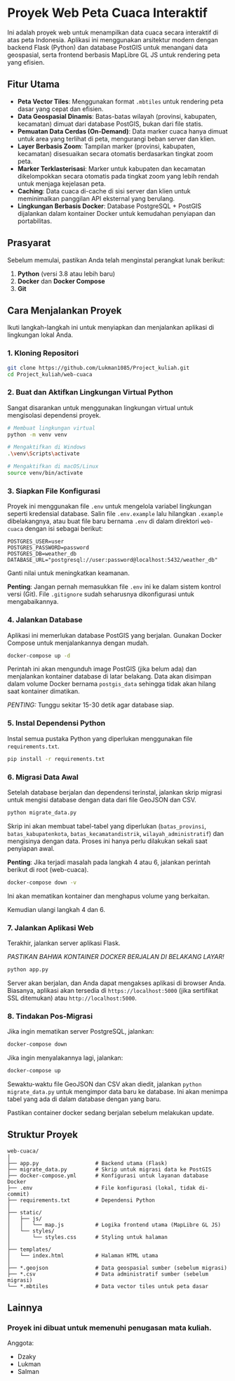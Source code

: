 # Proyek Web Peta Cuaca Interaktif

Ini adalah proyek web untuk menampilkan data cuaca secara interaktif di atas peta Indonesia. Aplikasi ini menggunakan arsitektur modern dengan backend Flask (Python) dan database PostGIS untuk menangani data geospasial, serta frontend berbasis MapLibre GL JS untuk rendering peta yang efisien.

## Fitur Utama

- **Peta Vector Tiles**: Menggunakan format `.mbtiles` untuk rendering peta dasar yang cepat dan efisien.
- **Data Geospasial Dinamis**: Batas-batas wilayah (provinsi, kabupaten, kecamatan) dimuat dari database PostGIS, bukan dari file statis.
- **Pemuatan Data Cerdas (On-Demand)**: Data marker cuaca hanya dimuat untuk area yang terlihat di peta, mengurangi beban server dan klien.
- **Layer Berbasis Zoom**: Tampilan marker (provinsi, kabupaten, kecamatan) disesuaikan secara otomatis berdasarkan tingkat zoom peta.
- **Marker Terklasterisasi**: Marker untuk kabupaten dan kecamatan dikelompokkan secara otomatis pada tingkat zoom yang lebih rendah untuk menjaga kejelasan peta.
- **Caching**: Data cuaca di-cache di sisi server dan klien untuk meminimalkan panggilan API eksternal yang berulang.
- **Lingkungan Berbasis Docker**: Database PostgreSQL + PostGIS dijalankan dalam kontainer Docker untuk kemudahan penyiapan dan portabilitas.

## Prasyarat

Sebelum memulai, pastikan Anda telah menginstal perangkat lunak berikut:

1.  **Python** (versi 3.8 atau lebih baru)
2.  **Docker** dan **Docker Compose**
3.  **Git**

## Cara Menjalankan Proyek

Ikuti langkah-langkah ini untuk menyiapkan dan menjalankan aplikasi di lingkungan lokal Anda.

### 1. Kloning Repositori

```bash
git clone https://github.com/Lukman1085/Project_kuliah.git
cd Project_kuliah/web-cuaca
```

### 2. Buat dan Aktifkan Lingkungan Virtual Python

Sangat disarankan untuk menggunakan lingkungan virtual untuk mengisolasi dependensi proyek.

```bash
# Membuat lingkungan virtual
python -m venv venv

# Mengaktifkan di Windows
.\venv\Scripts\activate

# Mengaktifkan di macOS/Linux
source venv/bin/activate
```

### 3. Siapkan File Konfigurasi

Proyek ini menggunakan file `.env` untuk mengelola variabel lingkungan seperti kredensial database. Salin file `.env.example` lalu hilangkan `.example` dibelakangnya, atau buat file baru bernama `.env` di dalam direktori `web-cuaca` dengan isi sebagai berikut:

```env
POSTGRES_USER=user
POSTGRES_PASSWORD=password
POSTGRES_DB=weather_db
DATABASE_URL="postgresql://user:password@localhost:5432/weather_db"
```

Ganti nilai untuk meningkatkan keamanan.

**Penting**: Jangan pernah memasukkan file `.env` ini ke dalam sistem kontrol versi (Git). File `.gitignore` sudah seharusnya dikonfigurasi untuk mengabaikannya.

### 4. Jalankan Database

Aplikasi ini memerlukan database PostGIS yang berjalan. Gunakan Docker Compose untuk menjalankannya dengan mudah.

```bash
docker-compose up -d
```
Perintah ini akan mengunduh image PostGIS (jika belum ada) dan menjalankan kontainer database di latar belakang. Data akan disimpan dalam volume Docker bernama `postgis_data` sehingga tidak akan hilang saat kontainer dimatikan.

*PENTING:* Tunggu sekitar 15-30 detik agar database siap.

### 5. Instal Dependensi Python

Instal semua pustaka Python yang diperlukan menggunakan file `requirements.txt`.

```bash
pip install -r requirements.txt
```

### 6. Migrasi Data Awal

Setelah database berjalan dan dependensi terinstal, jalankan skrip migrasi untuk mengisi database dengan data dari file GeoJSON dan CSV.

```bash
python migrate_data.py
```
Skrip ini akan membuat tabel-tabel yang diperlukan (`batas_provinsi`, `batas_kabupatenkota`, `batas_kecamatandistrik`, `wilayah_administratif`) dan mengisinya dengan data. Proses ini hanya perlu dilakukan sekali saat penyiapan awal.

**Penting**: Jika terjadi masalah pada langkah 4 atau 6, jalankan perintah berikut di root (web-cuaca).
```bash
docker-compose down -v
``` 
Ini akan mematikan kontainer dan menghapus volume yang berkaitan.

Kemudian ulangi langkah 4 dan 6.

### 7. Jalankan Aplikasi Web

Terakhir, jalankan server aplikasi Flask.

*PASTIKAN BAHWA KONTAINER DOCKER BERJALAN DI BELAKANG LAYAR!*

```bash
python app.py
```

Server akan berjalan, dan Anda dapat mengakses aplikasi di browser Anda. Biasanya, aplikasi akan tersedia di `https://localhost:5000` (jika sertifikat SSL ditemukan) atau `http://localhost:5000`.

### 8. Tindakan Pos-Migrasi

Jika ingin mematikan server PostgreSQL, jalankan:
```bash
docker-compose down
```

Jika ingin menyalakannya lagi, jalankan:
```bash
docker-compose up
```

Sewaktu-waktu file GeoJSON dan CSV akan diedit, jalankan `python migrate_data.py` untuk mengimpor data baru ke database. Ini akan menimpa tabel yang ada di dalam database dengan yang baru.

Pastikan container docker sedang berjalan sebelum melakukan update.

## Struktur Proyek

```
web-cuaca/
│
├── app.py                  # Backend utama (Flask)
├── migrate_data.py         # Skrip untuk migrasi data ke PostGIS
├── docker-compose.yml      # Konfigurasi untuk layanan database Docker
├── .env                    # File konfigurasi (lokal, tidak di-commit)
├── requirements.txt        # Dependensi Python
│
├── static/
│   ├── js/
│   │   └── map.js          # Logika frontend utama (MapLibre GL JS)
│   └── styles/
│       └── styles.css      # Styling untuk halaman
│
├── templates/
│   └── index.html          # Halaman HTML utama
│
├── *.geojson               # Data geospasial sumber (sebelum migrasi)
├── *.csv                   # Data administratif sumber (sebelum migrasi)
└── *.mbtiles               # Data vector tiles untuk peta dasar
```

## Lainnya
### Proyek ini dibuat untuk memenuhi penugasan mata kuliah.
Anggota:
- Dzaky
- Lukman
- Salman
